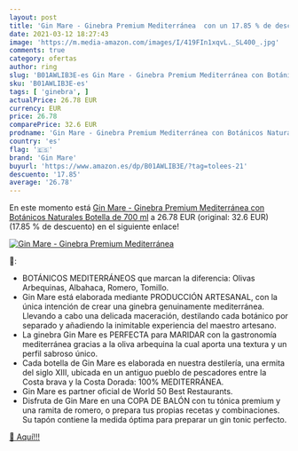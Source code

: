 ```yaml
---
layout: post
title: 'Gin Mare - Ginebra Premium Mediterránea  con un 17.85 % de descuento'
date: 2021-03-12 18:27:43
image: 'https://m.media-amazon.com/images/I/419FIn1xqvL._SL400_.jpg'
comments: true
category: ofertas
author: ring
slug: 'B01AWLIB3E-es Gin Mare - Ginebra Premium Mediterránea con Botánicos...'
sku: 'B01AWLIB3E-es'
tags: [ 'ginebra', ]
actualPrice: 26.78 EUR
currency: EUR
price: 26.78
comparePrice: 32.6 EUR
prodname: 'Gin Mare - Ginebra Premium Mediterránea con Botánicos Naturales  Botella de 700 ml'
country: 'es'
flag: '🇪🇸'
brand: 'Gin Mare'
buyurl: 'https://www.amazon.es/dp/B01AWLIB3E/?tag=tolees-21'
descuento: '17.85'
average: '26.78'
---
```


En este momento está [Gin Mare - Ginebra Premium Mediterránea con Botánicos Naturales  Botella de 700 ml](https://www.amazon.es/dp/B01AWLIB3E/?tag=tolees-21) a 26.78 EUR (original: 32.6 EUR) (17.85 %  de descuento) en el siguiente enlace!

[![Gin Mare - Ginebra Premium Mediterránea ](https://m.media-amazon.com/images/I/419FIn1xqvL._SL400_.jpg)](https://www.amazon.es/dp/B01AWLIB3E/?tag=tolees-21)

🔎:

- BOTÁNICOS MEDITERRÁNEOS que marcan la diferencia: Olivas Arbequinas, Albahaca, Romero, Tomillo.
- Gin Mare está elaborada mediante PRODUCCIÓN ARTESANAL, con la única intención de crear una ginebra genuinamente mediterránea. Llevando a cabo una delicada maceración, destilando cada botánico por separado y añadiendo la inimitable experiencia del maestro artesano.
- La ginebra Gin Mare es PERFECTA para MARIDAR con la gastronomía mediterránea gracias a la oliva arbequina la cual aporta una textura y un perfil sabroso único.
- Cada botella de Gin Mare es elaborada en nuestra destilería, una ermita del siglo XIII, ubicada en un antiguo pueblo de pescadores entre la Costa brava y la Costa Dorada: 100% MEDITERRÁNEA.
- Gin Mare es partner oficial de World 50 Best Restaurants.
- Disfruta de Gin Mare en una COPA DE BALÓN con tu tónica premium y una ramita de romero, o prepara tus propias recetas y combinaciones. Su tapón contiene la medida óptima para preparar un gin tonic perfecto.

[🛒 Aquí!!!](https://www.amazon.es/dp/B01AWLIB3E/?tag=tolees-21)
